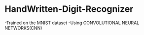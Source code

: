 # HandWritten-Digit-Recognizer
-Trained on the MNIST dataset
-Using CONVOLUTIONAL NEURAL NETWORKS(CNN)
